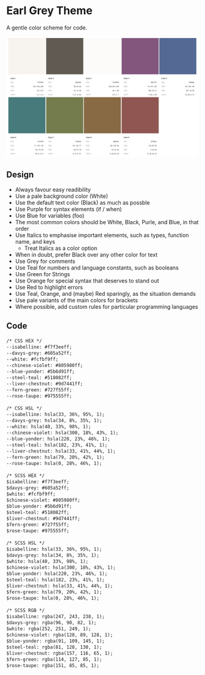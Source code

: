# Earl Grey Theme

A gentle color scheme for code.

![screenshot](./reference/earl-grey-4.1.0.png)


## Design 

- Always favour easy readibility
- Use a pale background color (White)
- Use the default text color (Black) as much as possble
- Use Purple for syntax elements (if / when)
- Use Blue for variables (foo)
- The most common colors should be White, Black, Purle, and Blue,
  in that order
- Use Italics to emphasise important elements, such as types,
  function name, and keys
  - Treat Italics as a color option
- When in doubt, prefer Black over any other color for text
- Use Grey for comments
- Use Teal for numbers and language constants, such as booleans
- Use Green for Strings
- Use Orange for special syntax that deserves to stand out
- Use Red to highlight errors
- Use Teal, Orange, and (maybe) Red sparingly, as the situation demands
- Use pale variants of the main colors for brackets
- Where possible, add custom rules for particular programming languages



## Code

```
/* CSS HEX */
--isabelline: #f7f3eeff;
--davys-grey: #605a52ff;
--white: #fcfbf9ff;
--chinese-violet: #805980ff;
--blue-yonder: #5b6d91ff;
--steel-teal: #518082ff;
--liver-chestnut: #9d7441ff;
--fern-green: #727f55ff;
--rose-taupe: #975555ff;

/* CSS HSL */
--isabelline: hsla(33, 36%, 95%, 1);
--davys-grey: hsla(34, 8%, 35%, 1);
--white: hsla(40, 33%, 98%, 1);
--chinese-violet: hsla(300, 18%, 43%, 1);
--blue-yonder: hsla(220, 23%, 46%, 1);
--steel-teal: hsla(182, 23%, 41%, 1);
--liver-chestnut: hsla(33, 41%, 44%, 1);
--fern-green: hsla(79, 20%, 42%, 1);
--rose-taupe: hsla(0, 28%, 46%, 1);

/* SCSS HEX */
$isabelline: #f7f3eeff;
$davys-grey: #605a52ff;
$white: #fcfbf9ff;
$chinese-violet: #805980ff;
$blue-yonder: #5b6d91ff;
$steel-teal: #518082ff;
$liver-chestnut: #9d7441ff;
$fern-green: #727f55ff;
$rose-taupe: #975555ff;

/* SCSS HSL */
$isabelline: hsla(33, 36%, 95%, 1);
$davys-grey: hsla(34, 8%, 35%, 1);
$white: hsla(40, 33%, 98%, 1);
$chinese-violet: hsla(300, 18%, 43%, 1);
$blue-yonder: hsla(220, 23%, 46%, 1);
$steel-teal: hsla(182, 23%, 41%, 1);
$liver-chestnut: hsla(33, 41%, 44%, 1);
$fern-green: hsla(79, 20%, 42%, 1);
$rose-taupe: hsla(0, 28%, 46%, 1);

/* SCSS RGB */
$isabelline: rgba(247, 243, 238, 1);
$davys-grey: rgba(96, 90, 82, 1);
$white: rgba(252, 251, 249, 1);
$chinese-violet: rgba(128, 89, 128, 1);
$blue-yonder: rgba(91, 109, 145, 1);
$steel-teal: rgba(81, 128, 130, 1);
$liver-chestnut: rgba(157, 116, 65, 1);
$fern-green: rgba(114, 127, 85, 1);
$rose-taupe: rgba(151, 85, 85, 1);

```
